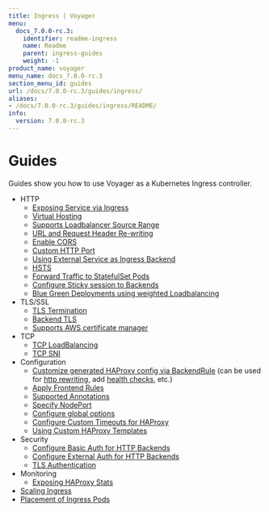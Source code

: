 ```yaml
---
title: Ingress | Voyager
menu:
  docs_7.0.0-rc.3:
    identifier: readme-ingress
    name: Readme
    parent: ingress-guides
    weight: -1
product_name: voyager
menu_name: docs_7.0.0-rc.3
section_menu_id: guides
url: /docs/7.0.0-rc.3/guides/ingress/
aliases:
- /docs/7.0.0-rc.3/guides/ingress/README/
info:
  version: 7.0.0-rc.3
---
```


# Guides

Guides show you how to use Voyager as a Kubernetes Ingress controller.

- HTTP
  - [Exposing Service via Ingress](/docs/7.0.0-rc.3/guides/ingress/http/single-service)
  - [Virtual Hosting](/docs/7.0.0-rc.3/guides/ingress/http/virtual-hosting)
  - [Supports Loadbalancer Source Range](/docs/7.0.0-rc.3/guides/ingress/http/source-range)
  - [URL and Request Header Re-writing](/docs/7.0.0-rc.3/guides/ingress/http/rewrite-rules)
  - [Enable CORS](/docs/7.0.0-rc.3/guides/ingress/http/cors)
  - [Custom HTTP Port](/docs/7.0.0-rc.3/guides/ingress/http/custom-http-port)
  - [Using External Service as Ingress Backend](/docs/7.0.0-rc.3/guides/ingress/http/external-svc)
  - [HSTS](/docs/7.0.0-rc.3/guides/ingress/http/hsts)
  - [Forward Traffic to StatefulSet Pods](/docs/7.0.0-rc.3/guides/ingress/http/statefulset-pod)
  - [Configure Sticky session to Backends](/docs/7.0.0-rc.3/guides/ingress/http/sticky-session)
  - [Blue Green Deployments using weighted Loadbalancing](/docs/7.0.0-rc.3/guides/ingress/http/blue-green-deployment)
- TLS/SSL
  - [TLS Termination](/docs/7.0.0-rc.3/guides/ingress/tls/overview)
  - [Backend TLS](/docs/7.0.0-rc.3/guides/ingress/tls/backend-tls)
  - [Supports AWS certificate manager](/docs/7.0.0-rc.3/guides/ingress/tls/aws-cert-manager)
- TCP
  - [TCP LoadBalancing](/docs/7.0.0-rc.3/guides/ingress/tcp/overview)
  - [TCP SNI](/docs/7.0.0-rc.3/guides/ingress/tcp/tcp-sni)
- Configuration
  - [Customize generated HAProxy config via BackendRule](/docs/7.0.0-rc.3/guides/ingress/configuration/backend-rule) (can be used for [http rewriting](https://www.haproxy.com/doc/aloha/7.0/haproxy/http_rewriting.html), add [health checks](https://www.haproxy.com/doc/aloha/7.0/haproxy/healthchecks.html), etc.)
  - [Apply Frontend Rules](/docs/7.0.0-rc.3/guides/ingress/configuration/frontend-rule)
  - [Supported Annotations](/docs/7.0.0-rc.3/guides/ingress/configuration/annotations)
  - [Specify NodePort](/docs/7.0.0-rc.3/guides/ingress/configuration/node-port)
  - [Configure global options](/docs/7.0.0-rc.3/guides/ingress/configuration/default-options)
  - [Configure Custom Timeouts for HAProxy](/docs/7.0.0-rc.3/guides/ingress/configuration/default-timeouts)
  - [Using Custom HAProxy Templates](/docs/7.0.0-rc.3/guides/ingress/configuration/custom-templates)
- Security
  - [Configure Basic Auth for HTTP Backends](/docs/7.0.0-rc.3/guides/ingress/security/basic-auth)
  - [Configure External Auth for HTTP Backends](/docs/7.0.0-rc.3/guides/ingress/security/oauth)
  - [TLS Authentication](/docs/7.0.0-rc.3/guides/ingress/security/tls-auth)
- Monitoring
  - [Exposing HAProxy Stats](/docs/7.0.0-rc.3/guides/ingress/monitoring/stats)
- [Scaling Ingress](/docs/7.0.0-rc.3/guides/ingress/scaling)
- [Placement of Ingress Pods](/docs/7.0.0-rc.3/guides/ingress/pod-placement)
